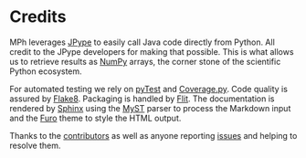 ﻿# Credits

MPh leverages [JPype] to easily call Java code directly from Python.
All credit to the JPype developers for making that possible. This is
what allows us to retrieve results as [NumPy] arrays, the corner stone
of the scientific Python ecosystem.

For automated testing we rely on [pyTest] and [Coverage.py]. Code
quality is assured by [Flake8]. Packaging is handled by [Flit]. The
documentation is rendered by [Sphinx] using the [MyST] parser to
process the Markdown input and the [Furo] theme to style the HTML
output.

Thanks to the [contributors] as well as anyone reporting [issues]
and helping to resolve them.


[JPype]:        http://jpype.org
[NumPy]:        https://numpy.org
[Sphinx]:       https://www.sphinx-doc.org
[Furo]:         https://pradyunsg.me/furo
[MyST]:         https://github.com/executablebooks/MyST-Parser
[pyTest]:       https://docs.pytest.org
[Coverage.py]:  https://github.com/nedbat/coveragepy
[Flake8]:       https://github.com/pycqa/flake8
[Flit]:         https://flit.pypa.io
[contributors]: https://github.com/MPh-py/MPh/graphs/contributors
[issues]:       https://github.com/MPh-py/MPh/issues
